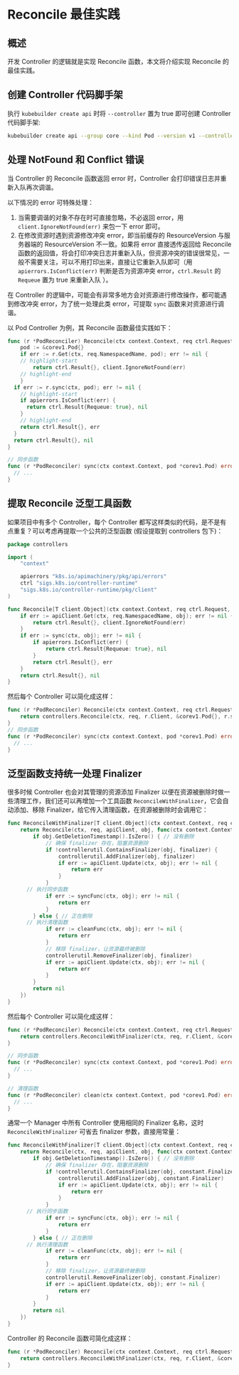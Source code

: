 # Reconcile 最佳实践

## 概述

开发 Controller 的逻辑就是实现 Reconcile 函数，本文将介绍实现 Reconcile 的最佳实践。

## 创建 Controller 代码脚手架

执行 `kubebuilder create api` 时将 `--controller` 置为 true 即可创建 Controller 代码脚手架:

```bash
kubebuilder create api --group core --kind Pod --version v1 --controller=true --resource=false
```

## 处理 NotFound 和 Conflict 错误

当 Controller 的 Reconcile 函数返回 error 时，Controller 会打印错误日志并重新入队再次调谐。

以下情况的 error 可特殊处理：
1. 当需要调谐的对象不存在时可直接忽略，不必返回 error，用 `client.IgnoreNotFound(err)` 来包一下 error 即可。
2. 在修改资源时遇到资源修改冲突 error，即当前缓存的 ResourceVersion 与服务器端的 ResourceVersion 不一致。如果将 error 直接透传返回给 Reconcile 函数的返回值，将会打印冲突日志并重新入队，但资源冲突的错误很常见，一般不需要关注，可以不用打印出来，直接让它重新入队即可（用 `apierrors.IsConflict(err)` 判断是否为资源冲突 error，`ctrl.Result` 的 `Requeue` 置为 true 来重新入队 ）。

在 Controller 的逻辑中，可能会有非常多地方会对资源进行修改操作，都可能遇到修改冲突 error，为了统一处理此类 error，可提取 `sync` 函数来对资源进行调谐。

以 Pod Controller 为例，其 Reconcile 函数最佳实践如下：

```go showLineNumbers
func (r *PodReconciler) Reconcile(ctx context.Context, req ctrl.Request) (ctrl.Result, error) {
	pod := &corev1.Pod{}
	if err := r.Get(ctx, req.NamespacedName, pod); err != nil {
    // highlight-start
		return ctrl.Result{}, client.IgnoreNotFound(err)
    // highlight-end
	}
  if err := r.sync(ctx, pod); err != nil {
    // highlight-start
    if apierrors.IsConflict(err) {
      return ctrl.Result{Requeue: true}, nil
    }
    // highlight-end
    return ctrl.Result{}, err
  }
  return ctrl.Result{}, nil
}

// 同步函数
func (r *PodReconciler) sync(ctx context.Context, pod *corev1.Pod) error {
  // ...
}
```

## 提取 Reconcile 泛型工具函数

如果项目中有多个 Controller，每个 Controller 都写这样类似的代码，是不是有点重复？可以考虑再提取一个公共的泛型函数 (假设提取到 controllers 包下)：

```go showLineNumbers
package controllers

import (
	"context"

	apierrors "k8s.io/apimachinery/pkg/api/errors"
	ctrl "sigs.k8s.io/controller-runtime"
	"sigs.k8s.io/controller-runtime/pkg/client"
)

func Reconcile[T client.Object](ctx context.Context, req ctrl.Request, apiClient client.Client, obj T, sync func(ctx context.Context, obj T) error) (ctrl.Result, error) {
	if err := apiClient.Get(ctx, req.NamespacedName, obj); err != nil {
		return ctrl.Result{}, client.IgnoreNotFound(err)
	}
	if err := sync(ctx, obj); err != nil {
		if apierrors.IsConflict(err) {
			return ctrl.Result{Requeue: true}, nil
		}
		return ctrl.Result{}, err
	}
	return ctrl.Result{}, nil
}
```

然后每个 Controller 可以简化成这样：

```go showLineNumbers
func (r *PodReconciler) Reconcile(ctx context.Context, req ctrl.Request) (ctrl.Result, error) {
	return controllers.Reconcile(ctx, req, r.Client, &corev1.Pod{}, r.sync)
}
// 同步函数
func (r *PodReconciler) sync(ctx context.Context, pod *corev1.Pod) error {
  // ...
}
```

## 泛型函数支持统一处理 Finalizer

很多时候 Controller 也会对其管理的资源添加 Finalizer 以便在资源被删除时做一些清理工作，我们还可以再增加一个工具函数 `ReconcileWithFinalizer`，它会自动添加、移除 Finalizer，给它传入清理函数，在资源被删除时会调用它：

```go
func ReconcileWithFinalizer[T client.Object](ctx context.Context, req ctrl.Request, apiClient client.Client, obj T, finalizer string, syncFunc func(ctx context.Context, obj T) error, cleanFunc func(ctx context.Context, obj T) error) (ctrl.Result, error) {
	return Reconcile(ctx, req, apiClient, obj, func(ctx context.Context, obj T) error {
		if obj.GetDeletionTimestamp().IsZero() { // 没有删除
			// 确保 finalizer 存在，阻塞资源删除
			if !controllerutil.ContainsFinalizer(obj, finalizer) {
				controllerutil.AddFinalizer(obj, finalizer)
				if err := apiClient.Update(ctx, obj); err != nil {
					return err
				}
			}
      // 执行同步函数
			if err := syncFunc(ctx, obj); err != nil {
				return err
			}
		} else { // 正在删除
      // 执行清理函数
			if err := cleanFunc(ctx, obj); err != nil {
				return err
			}
			// 移除 finalizer，让资源最终被删除
			controllerutil.RemoveFinalizer(obj, finalizer)
			if err := apiClient.Update(ctx, obj); err != nil {
				return err
			}
		}
		return nil
	})
}
```
然后每个 Controller 可以简化成这样：

```go showLineNumbers
func (r *PodReconciler) Reconcile(ctx context.Context, req ctrl.Request) (ctrl.Result, error) {
	return controllers.ReconcileWithFinalizer(ctx, req, r.Client, &corev1.Pod{}, "example.com/finalizer", r.sync, r.clean)
}

// 同步函数
func (r *PodReconciler) sync(ctx context.Context, pod *corev1.Pod) error {
  // ...
}

// 清理函数
func (r *PodReconciler) clean(ctx context.Context, pod *corev1.Pod) error {
  // ...
}
```

通常一个 Manager 中所有 Controller 使用相同的 Finalizer 名称，这时 `ReconcileWithFinalizer` 可省去 finalizer 参数，直接用常量：

```go
func ReconcileWithFinalizer[T client.Object](ctx context.Context, req ctrl.Request, apiClient client.Client, obj T, syncFunc func(ctx context.Context, obj T) error, cleanFunc func(ctx context.Context, obj T) error) (ctrl.Result, error) {
	return Reconcile(ctx, req, apiClient, obj, func(ctx context.Context, obj T) error {
		if obj.GetDeletionTimestamp().IsZero() { // 没有删除
			// 确保 finalizer 存在，阻塞资源删除
			if !controllerutil.ContainsFinalizer(obj, constant.Finalizer) {
				controllerutil.AddFinalizer(obj, constant.Finalizer)
				if err := apiClient.Update(ctx, obj); err != nil {
					return err
				}
			}
      // 执行同步函数
			if err := syncFunc(ctx, obj); err != nil {
				return err
			}
		} else { // 正在删除
      // 执行清理函数
			if err := cleanFunc(ctx, obj); err != nil {
				return err
			}
			// 移除 finalizer，让资源最终被删除
			controllerutil.RemoveFinalizer(obj, constant.Finalizer)
			if err := apiClient.Update(ctx, obj); err != nil {
				return err
			}
		}
		return nil
	})
}
```

Controller 的 Reconcile 函数可简化成这样：

```go
func (r *PodReconciler) Reconcile(ctx context.Context, req ctrl.Request) (ctrl.Result, error) {
	return controllers.ReconcileWithFinalizer(ctx, req, r.Client, &corev1.Pod{}, r.sync, r.clean)
}
```
